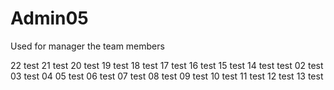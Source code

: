 # Admin05
Used for manager the team members









22 test
21 test
20 test
19 test
18 test
17 test
16 test
15 test
14 test
test 02
test 03
test 04
05 test
06 test
07 test
08 test
09 test
10 test
11 test
12 test
13 test






























































































